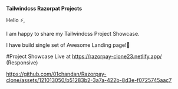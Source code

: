 **Tailwindcss Razorpat Projects**

Hello ⚡,

I am happy to share my Tailwindcss Project Showcase.

I have build single set of Awesome Landing page!🚀

#Project Showcase Live at https://razorpay-clone23.netlify.app/ (Responsive)


https://github.com/01chandan/Razorpay-clone/assets/121013050/b51283b2-3a7a-422b-8d3e-f0725745aac7


